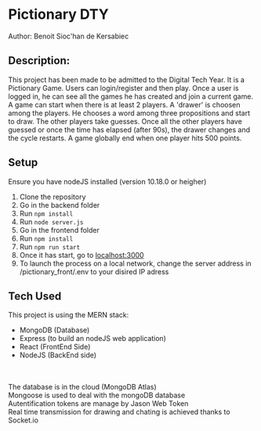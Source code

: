 

# Pictionary DTY

Author: Benoit Sioc'han de Kersabiec

## Description: 
This project has been made to be admitted to the Digital Tech Year.
It is a Pictionary Game. Users can login/register and then play. 
Once a user is logged in, he can see all the games he has created and join a current game.
A game can start when there is at least 2 players. A 'drawer' is choosen among the players.
He chooses a word among three propositions and start to draw. The other players take guesses.
Once all the other players have guessed or once the time has elapsed (after 90s), the drawer changes and the cycle restarts.
A game globally end when one player hits 500 points.

## Setup
Ensure you have nodeJS installed (version 10.18.0 or heigher)

1. Clone the repository
2. Go in the backend folder
3. Run ```npm install```
4. Run ```node server.js```
5. Go in the frontend folder
6. Run ```npm install```
7. Run ```npm run start```
8. Once it has start, go to [localhost:3000](https://localhost:3000/)
9. To launch the process on a local network, change the server address in /pictionary_front/.env to your disired IP adress

## Tech Used

This project is using the MERN stack:
* MongoDB (Database)
* Express (to build an nodeJS web application)
* React (FrontEnd Side)
* NodeJS (BackEnd side)
<br/>
<br/>
The database is in the cloud (MongoDB Atlas)
<br/>
Mongoose is used to deal with the mongoDB database
<br/>
Autentification tokens are manage by Jason Web Token
<br/>
Real time transmission for drawing and chating is achieved thanks to Socket.io
